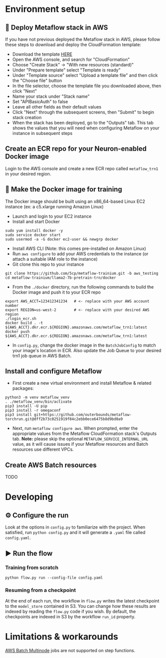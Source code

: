 # Environment setup

## 🚧 Deploy Metaflow stack in AWS
If you have not previous deployed the Metaflow stack in AWS, please follow these steps to download and deploy the CloudFormation template:
- Download the template [HERE](https://github.com/outerbounds/metaflow-tools/blob/master/aws/cloudformation/metaflow-cfn-template.yml)
- Open the AWS console, and search for "CloudFormation"
- Choose "Create Stack" -> "With new resources (standard)"
- Under "Prepare template" select "Template is ready"
- Under "Template source" select "Upload a template file" and then click the "Choose file" button
- In the file selector, choose the template file you downloaded above, then click "Next"
- Name your stack under "Stack name"
- Set "APIBasicAuth" to false
- Leave all other fields as their default values
- Click "Next" through the subsequent screens, then "Submit" to begin stack creation
- When the stack has been deployed, go to the "Outputs" tab. This tab shows the values that you will need when configuring Metaflow on your instance in subsequent steps

## Create an ECR repo for your Neuron-enabled Docker image
Login to the AWS console and create a new ECR repo called `metaflow_trn1` in your desired region.

## 🐳 Make the Docker image for training
The Docker image should be built using an x86_64-based Linux EC2 instance (ex: a c5.xlarge running Amazon Linux)
- Launch and login to your EC2 instance
- Install and start Docker
```
sudo yum install docker -y
sudo service docker start
sudo usermod -a -G docker ec2-user && newgrp docker
```
- Install AWS CLI (Note: this comes pre-installed on Amazon Linux)
- Run `aws configure` to add your AWS credentials to the instance (or attach a suitable IAM role to the instance)
- Git clone this repo to your instance
```
git clone https://github.com/5cp/metaflow-trainium.git -b aws_testing
cd metaflow-trainium/llama2-7b-pretrain-trn/docker
```
- From the `./docker` directory, run the following commands to build the Docker image and push it to your ECR repo 
```
export AWS_ACCT=123412341234   # <- replace with your AWS account number
export REGION=us-west-2        # <- replace with your desired AWS region
./login_ecr.sh
docker build . -t ${AWS_ACCT}.dkr.ecr.${REGION}.amazonaws.com/metaflow_trn1:latest
docker push ${AWS_ACCT}.dkr.ecr.${REGION}.amazonaws.com/metaflow_trn1:latest 
```
- In `config.py`, change the docker image in the `BatchJobConfig` to match your image's location in ECR. Also update the Job Queue to your desired trn1 job queue in AWS Batch.

## Install and configure Metaflow
- First create a new virtual environment and install Metaflow & related packages:
```
python3 -m venv metaflow_venv
. ./metaflow_venv/bin/activate
pip3 install -U pip
pip3 install -r omegaconf
pip3 install git+https://github.com/outerbounds/metaflow-torchrun.git@dff2b73c0251919f84c2ebb0ece6475b8d9bd0a9 
```
- Next, run `metaflow configure aws`. When prompted, enter the appropriate values from the Metaflow CloudFormation stack's Outputs tab.
**Note:** please skip the optional `METAFLOW_SERVICE_INTERNAL_URL` value, as it will cause issues if your Metaflow resources and Batch resources use different VPCs.

## Create AWS Batch resources
TODO

# Developing

## ⚙️ Configure the run
Look at the options in `config.py` to familiarize with the project.
When satisfied, run `python config.py` and it will generate a `.yaml` file called `config.yaml`.

## ▶️ Run the flow
### Training from scratch
```
python flow.py run --config-file config.yaml
```

### Resuming from a checkpoint
At the end of each run, the workflow in `flow.py` writes the latest checkpoint to the `model_store` contained in S3. 
You can change how these results are indexed by reading the `flow.py` code if you wish. 
By default, the checkpoints are indexed in S3 by the workflow `run_id` property. 

# Limitations & workarounds
[AWS Batch Multinode](https://docs.aws.amazon.com/batch/latest/userguide/multi-node-parallel-jobs.html) jobs are not supported on step functions.
